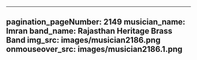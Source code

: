 ------
pagination_pageNumber: 2149
musician_name: Imran
band_name: Rajasthan Heritage Brass Band
img_src: images/musician2186.png
onmouseover_src: images/musician2186.1.png
------